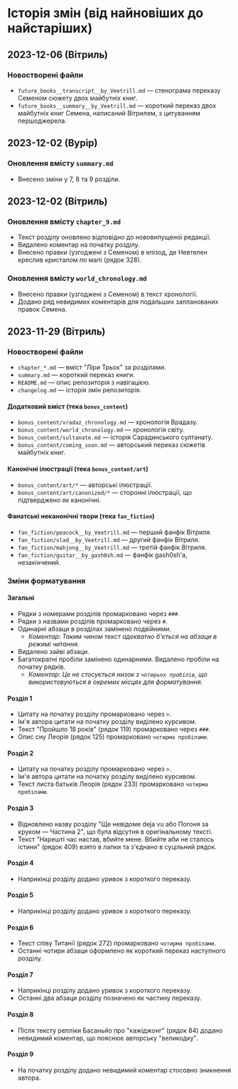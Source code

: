 # Історія змін (від найновіших до найстаріших)

## 2023-12-06 (Вітриль)

### Новостворені файли
* `future_books__transcript__by_Veetrill.md` — стенограма переказу Семеном сюжету двох майбутніх книг.
* `future_books__summary__by_Veetrill.md` — короткий переказ двох майбутніх книг Семена, написаний Вітрилем, з цитуванням першоджерела.

## 2023-12-02 (Bypip)

### Оновлення вмісту `summary.md`
* Внесено зміни у 7, 8 та 9 розділи.

## 2023-12-02 (Вітриль)

### Оновлення вмісту `chapter_9.md`
* Текст розділу оновлено відповідно до нововипущеної редакції.
* Видалено коментар на початку розділу.
* Внесено правки (узгоджені з Семеном) в епізод, де Невтелен креслив кристалом по мапі (рядок 328).

### Оновлення вмісту `world_chronology.md`
* Внесено правки (узгоджені з Семеном) в текст хронології.
* Додано ряд невидимих коментарів для подальших запланованих правок Семена.

## 2023-11-29 (Вітриль)

### Новостворені файли
* `chapter_*.md` — вміст "Ліри Трьох" за розділами.
* `summary.md` — короткий переказ книги.
* `README.md` — опис репозиторія з навігацією.
* `changelog.md` — історія змін репозиторія.

#### Додатковий вміст (тека `bonus_content`)
* `bonus_content/vradaz_chronology.md` — хронологія Врадазу.
* `bonus_content/world_chronology.md` — хронологія світу.
* `bonus_content/sultanate.md` — історія Сарадинського султанату.
* `bonus_content/coming_soon.md` — авторський переказ сюжетів майбутніх книг.

#### Канонічні ілюстрації (тека `bonus_content/art`)
* `bonus_content/art/*` — авторські ілюстрації.
* `bonus_content/art/canonized/*` — сторонні ілюстрації, що підтверджено як канонічні.

#### Фанатські неканонічні твори (тека `fan_fiction`)
* `fan_fiction/peacock__by_Veetrill.md` — перший фанфік Вітриля.
* `fan_fiction/vlad__by_Veetrill.md` — другий фанфік Вітриля.
* `fan_fiction/mahjong__by_Veetrill.md` — третій фанфік Вітриля.
* `fan_fiction/guitar__by_gash0sh.md` — фанфік gash0sh'а, незакінчений.

### Зміни форматування

#### Загальні
* Рядки з номерами розділів промарковано через `###`. 
* Рядки з назвами розділів промарковано через `#`.
* Одинарні абзаци в розділах замінено подвійними.
    - *Коментар: Таким чином текст адекватно б'ється на абзаци в режимі читання.*
* Видалено зайві абзаци.
* Багатократні пробіли замінено одинарними. Видалено пробіли на початку рядків.
    - *Коментар: Це не стосується низок з `чотирьох пробілів`, що використовуються в окремих місцях для форматування.*

#### Розділ 1
* Цитату на початку розділу промарковано через `>`.
* Ім'я автора цитати на початку розділу виділено курсивом.
* Текст "Пройшло 18 років" (рядок 119) промарковано через `###`.
* Опис сну Леорія (рядок 125) промарковано `чотирма пробілами`.

#### Розділ 2
* Цитату на початку розділу промарковано через `>`.
* Ім'я автора цитати на початку розділу виділено курсивом.
* Текст листа батьків Леорія (рядок 233) промарковано `чотирма пробілами`.

#### Розділ 3
* Відновлено назву розділу "Ще невідоме deja vu або Погоня за круком — Частина 2", що була відсутня в оригінальному тексті.
* Текст "Нарешті час настав, вбийте мене. Вбийте аби не сталось істини" (рядок 409) взято в лапки та з'єднано в суцільний рядок.

#### Розділ 4
* Наприкінці розділу додано уривок з короткого переказу.

#### Розділ 5
* Наприкінці розділу додано уривок з короткого переказу.

#### Розділ 6
* Текст співу Титанії (рядок 272) промарковано `чотирма пробілами`.
* Останні чотири абзаци оформлено як короткий переказ наступного розділу.

#### Розділ 7
* Наприкінці розділу додано уривок з короткого переказу.
* Останні два абзаци розділу позначено як частину переказу.

#### Розділ 8
* Після тексту репліки Басаньйо про "кажіджонг" (рядок 84) додано невидимий коментар, що пояснює авторську "великодку".

#### Розділ 9
* На початку розділу додано невидимий коментар стосовно зникнення автора.